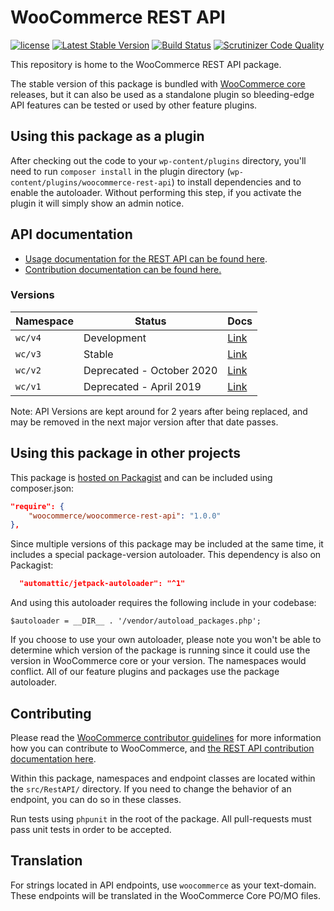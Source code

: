 WooCommerce REST API
===

<a href="https://packagist.org/packages/woocommerce/woocommerce-rest-api"><img src="https://poser.pugx.org/woocommerce/woocommerce-rest-api/license" alt="license"></a> 
<a href="https://packagist.org/packages/woocommerce/woocommerce-rest-api"><img src="https://poser.pugx.org/woocommerce/woocommerce-rest-api/v/stable" alt="Latest Stable Version"></a>
<a href="https://travis-ci.org/woocommerce/woocommerce-rest-api/"><img src="https://travis-ci.org/woocommerce/woocommerce-rest-api.svg?branch=master" alt="Build Status"></a>
<a href="https://scrutinizer-ci.com/g/woocommerce/woocommerce-rest-api/?branch=master"><img src="https://scrutinizer-ci.com/g/woocommerce/woocommerce-rest-api/badges/quality-score.png?b=master" alt="Scrutinizer Code Quality"></a>

This repository is home to the WooCommerce REST API package. 

The stable version of this package is bundled with [WooCommerce core](https://github.com/woocommerce/woocommerce)  releases, but it can also be used as a standalone plugin so bleeding-edge API features can be tested or used by other feature plugins.

## Using this package as a plugin

After checking out the code to your `wp-content/plugins` directory, you'll need to run `composer install` in the plugin directory (`wp-content/plugins/woocommerce-rest-api`) to install dependencies and to enable the autoloader. Without performing this step, if you activate the plugin it will simply show an admin notice.

## API documentation

- [Usage documentation for the REST API can be found here](https://github.com/woocommerce/woocommerce/wiki/Getting-started-with-the-REST-API).
- [Contribution documentation can be found here.](https://github.com/woocommerce/woocommerce/wiki/Contributing-to-the-WooCommerce-REST-API)

### Versions

| Namespace | Status | Docs |
| -------- | -------- | -------- |
| `wc/v4`     | Development     | [Link](https://woocommerce.github.io/woocommerce-rest-api-docs/)     |
| `wc/v3`     | Stable     | [Link](https://woocommerce.github.io/woocommerce-rest-api-docs/)     |
| `wc/v2`     | Deprecated - October 2020     | [Link](https://woocommerce.github.io/woocommerce-rest-api-docs/wp-api-v2.html)     |
| `wc/v1`     | Deprecated - April 2019     | [Link](https://woocommerce.github.io/woocommerce-rest-api-docs/wp-api-v1.html)     |

Note: API Versions are kept around for 2 years after being replaced, and may be removed in the next major version after that date passes.

## Using this package in other projects

This package is [hosted on Packagist](https://packagist.org/packages/woocommerce/woocommerce-rest-api) and can be included using composer.json:

```json
"require": {
    "woocommerce/woocommerce-rest-api": "1.0.0"
},
```

Since multiple versions of this package may be included at the same time, it includes a special package-version autoloader. This dependency is also on Packagist:

```json
  "automattic/jetpack-autoloader": "^1"
```

And using this autoloader requires the following include in your codebase:

```
$autoloader = __DIR__ . '/vendor/autoload_packages.php';
```

If you choose to use your own autoloader, please note you won't be able to determine which version of the package is running since it could use the version in WooCommerce core or your version. The namespaces would conflict. All of our feature plugins and packages use the package autoloader.

## Contributing

Please read the [WooCommerce contributor guidelines](https://github.com/woocommerce/woocommerce/blob/master/.github/CONTRIBUTING.md) for more information how you can contribute to WooCommerce, and [the REST API contribution documentation here](https://github.com/woocommerce/woocommerce/wiki/Contributing-to-the-WooCommerce-REST-API).

Within this package, namespaces and endpoint classes are located within the `src/RestAPI/` directory. If you need to change the behavior of an endpoint, you can do so in these classes.

Run tests using `phpunit` in the root of the package. All pull-requests must pass unit tests in order to be accepted.

## Translation

For strings located in API endpoints, use `woocommerce` as your text-domain. These endpoints will be translated in the WooCommerce Core PO/MO files.
